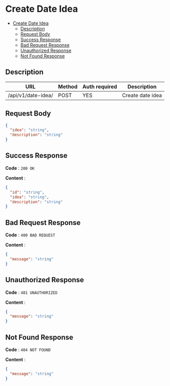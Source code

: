 # Create Date Idea

<!--toc:start-->

- [Create Date Idea](#create-date-idea)
  - [Description](#description)
  - [Request Body](#request-body)
  - [Success Response](#success-response)
  - [Bad Request Response](#bad-request-response)
  - [Unauthorized Response](#unauthorized-response)
  - [Not Found Response](#not-found-response)
  <!--toc:end-->

## Description

| URL                | Method | Auth required | Description      |
| ------------------ | ------ | ------------- | ---------------- |
| /api/v1/date-idea/ | POST   | YES           | Create date idea |

## Request Body

```json
{
  "idea": "string",
  "description": "string"
}
```

## Success Response

**Code** : `200 OK`

**Content** :

```json
{
  "id": "string",
  "idea": "string",
  "description": "string"
}
```

## Bad Request Response

**Code** : `400 BAD REQUEST`

**Content** :

```json
{
  "message": "string"
}
```

## Unauthorized Response

**Code** : `401 UNAUTHORIZED`

**Content** :

```json
{
  "message": "string"
}
```

## Not Found Response

**Code** : `404 NOT FOUND`

**Content** :

```json
{
  "message": "string"
}
```
